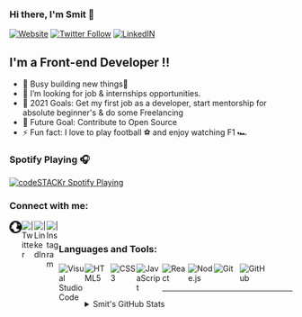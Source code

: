### Hi there, I'm Smit 👋

[![Website](https://img.shields.io/website?label=sddevs.com&style=for-the-badge&url=https%3A%2F%2Fcodestackr.com)](https://elastic-yonath-8f6ecf.netlify.app/)
[![Twitter Follow](https://img.shields.io/twitter/follow/smitcodes?color=1DA1F2&logo=twitter&style=for-the-badge)](https://twitter.com/intent/follow?original_referer=https%3A%2F%2Fgithub.com%2FcodeSTACKr&screen_name=smitcodes)
[![LinkedIN](https://img.shields.io/badge/LinkedIn-0077B5?style=for-the-badge&logo=linkedin&logoColor=white)](https://linkedin.com/in/smitbdesai)

## I'm a Front-end Developer !!

- 🌱 Busy building new things🤣
- 👯 I’m looking for job & internships opportunities.
- 🥅 2021 Goals: Get my first job as a developer, start mentorship for absolute beginner's & do some Freelancing
- 🌠 Future Goal: Contribute to Open Source
- ⚡ Fun fact: I love to play football ⚽ and enjoy watching F1 🏎

### Spotify Playing 🎧

[<img src="https://now-playing-codestackr.vercel.app/api/spotify-playing" alt="codeSTACKr Spotify Playing" width="350" />](https://open.spotify.com/user/swyqyimdc12jajde4vpwd2x1b)

### Connect with me:

[<img align="left" alt="" width="22px" src="https://raw.githubusercontent.com/iconic/open-iconic/master/svg/globe.svg" />][website]
[<img align="left" alt=" | Twitter" width="22px" src="https://cdn.jsdelivr.net/npm/simple-icons@v3/icons/twitter.svg" />][twitter]
[<img align="left" alt=" | LinkedIn" width="22px" src="https://cdn.jsdelivr.net/npm/simple-icons@v3/icons/linkedin.svg" />][linkedin]
[<img align="left" alt=" | Instagram" width="22px" src="https://cdn.jsdelivr.net/npm/simple-icons@v3/icons/instagram.svg" />][instagram]

<br />

### Languages and Tools:

<img align="left" alt="Visual Studio Code" width="46px" src="https://img.shields.io/badge/Visual_Studio_Code-0078D4?style=for-the-badge&logo=visual%20studio%20code&logoColor=white" />
<img align="left" alt="HTML5" width="46px" src="https://img.shields.io/badge/HTML5-E34F26?style=for-the-badge&logo=html5&logoColor=white" />
<img align="left" alt="CSS3" width="46px" src="https://img.shields.io/badge/CSS3-1572B6?style=for-the-badge&logo=css3&logoColor=white" />
<img align="left" alt="JavaScript" width="46px" src="https://img.shields.io/badge/JavaScript-F7DF1E?style=for-the-badge&logo=javascript&logoColor=black" />
<img align="left" alt="React" width="46px" src="https://img.shields.io/badge/React-20232A?style=for-the-badge&logo=react&logoColor=61DAFB" />
<img align="left" alt="Node.js" width="46px" src="https://img.shields.io/badge/Node.js-43853D?style=for-the-badge&logo=node.js&logoColor=white" />
<img align="left" alt="Git" width="46px" src="https://img.shields.io/badge/Git-F05032?style=for-the-badge&logo=git&logoColor=white" />
<img align="left" alt="GitHub" width="46px" src="https://img.shields.io/badge/GitHub-100000?style=for-the-badge&logo=github&logoColor=white" />

<br />
<br />

---

<details>
  <summary>Smit's GitHub Stats</summary>

  <img align="left" alt="GitHub Stats" src="https://github-readme-stats.vercel.app/api?username=smitd21&show_icons=true&hide_border=true" />
    [![Top Langs](https://github-readme-stats.vercel.app/api/top-langs/?username=smitd21&layout=compact](https://github.com/smitd21)
</details>

[website]: https://elastic-yonath-8f6ecf.netlify.app/
[twitter]: https://twitter.com/smitcodes
[instagram]: https://instagram.com/smit.desai10
[linkedin]: https://linkedin.com/in/smitbdesai
